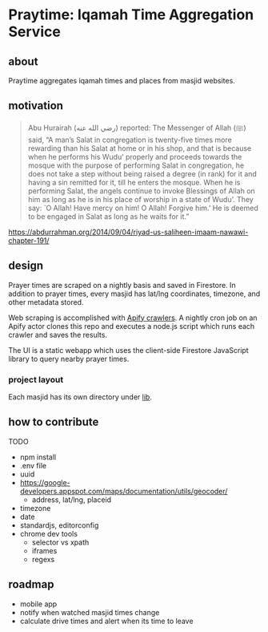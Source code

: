 # Praytime: Iqamah Time Aggregation Service

## about

Praytime aggregates iqamah times and places from masjid websites.

## motivation

> Abu Hurairah (رضي الله عنه) reported: The Messenger of Allah (ﷺ) said, “A man’s Salat in congregation is twenty-five times more rewarding than his Salat at home or in his shop, and that is because when he performs his Wudu’ properly and proceeds towards the mosque with the purpose of performing Salat in congregation, he does not take a step without being raised a degree (in rank) for it and having a sin remitted for it, till he enters the mosque. When he is performing Salat, the angels continue to invoke Blessings of Allah on him as long as he is in his place of worship in a state of Wudu’. They say: `O Allah! Have mercy on him! O Allah! Forgive him.’ He is deemed to be engaged in Salat as long as he waits for it.”

https://abdurrahman.org/2014/09/04/riyad-us-saliheen-imaam-nawawi-chapter-191/

## design

Prayer times are scraped on a nightly basis and saved in Firestore. In addition to prayer times, every masjid has lat/lng coordinates, timezone, and other metadata stored.

Web scraping is accomplished with [Apify crawlers](https://www.apify.com). A nightly cron job on an Apify actor clones this repo and executes a node.js script which runs each crawler and saves the results.

The UI is a static webapp which uses the client-side Firestore JavaScript library to query nearby prayer times.

### project layout

Each masjid has its own directory under [lib](lib).

## how to contribute

TODO

- npm install
- .env file
- uuid
- https://google-developers.appspot.com/maps/documentation/utils/geocoder/
  - address, lat/lng, placeid
- timezone
- date
- standardjs, editorconfig
- chrome dev tools
  - selector vs xpath
  - iframes
  - regexs

## roadmap
- mobile app
- notify when watched masjid times change
- calculate drive times and alert when its time to leave

